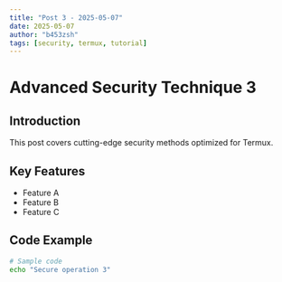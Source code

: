 ```yaml
---
title: "Post 3 - 2025-05-07"
date: 2025-05-07
author: "b453zsh"
tags: [security, termux, tutorial]
---
```


# Advanced Security Technique 3

## Introduction
This post covers cutting-edge security methods optimized for Termux.

## Key Features
- Feature A
- Feature B
- Feature C

## Code Example
```bash
# Sample code
echo "Secure operation 3"
```
